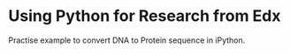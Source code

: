 # Using Python for Research from Edx

Practise example to convert DNA to Protein sequence in iPython.
